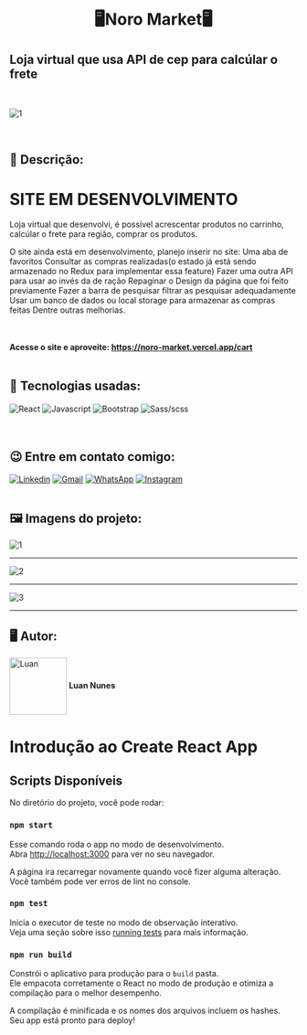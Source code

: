 <h1 align="center">🖥️Noro Market🖥️</h1>
<h2> Loja virtual que usa API de cep para calcúlar o frete</h2> 


<br>

![1](https://user-images.githubusercontent.com/105875989/221195856-8c917cbd-ed6e-4f41-a922-3f4cb30fb095.png)

<br>

<h2><strong> 📝 Descrição:</strong></h2>    

# SITE EM DESENVOLVIMENTO

Loja virtual que desenvolvi, é possível acrescentar produtos no carrinho, calcúlar o frete para região, comprar os produtos.

O site ainda está em desenvolvimento, planejo inserir no site:
Uma aba de favoritos
Consultar as compras realizadas(o estado já está sendo armazenado no Redux para implementar essa feature)
Fazer uma outra API para usar ao invés da de ração
Repaginar o Design da página que foi feito previamente
Fazer a barra de pesquisar filtrar as pesquisar adequadamente
Usar um banco de dados ou local storage para armazenar as compras feitas
Dentre outras melhorias.

<br><br>
<strong>Acesse o site e aproveite: https://noro-market.vercel.app/cart </strong>
<br>
<br>
<h2><strong>🚀 Tecnologias usadas:</strong></h2>   

<div style='display:inline_block;'>
  <img align='center' alt='React' src='https://img.shields.io/badge/React-20232A?style=for-the-badge&logo=react&logoColor=61DAFB'/>
  <img align='center' alt='Javascript' src='https://img.shields.io/badge/JavaScript-F7DF1E?style=for-the-badge&logo=javascript&logoColor=black'/>
  <img align='center' alt='Bootstrap' src='https://img.shields.io/badge/Bootstrap-563D7C?style=for-the-badge&logo=bootstrap&logoColor=white'/>
  <img align='center' alt='Sass/scss' src='https://img.shields.io/badge/Sass-CC6699?style=for-the-badge&logo=sass&logoColor=white'/>
</div>
<br><br>

<h2><strong>😉 Entre em contato comigo:</strong></h2>   

[![Linkedin](https://img.shields.io/badge/LinkedIn-0077B5?style=for-the-badge&logo=linkedin&logoColor=white)](https://www.linkedin.com/in/luan-nunes-esbaltar/)
[![Gmail](https://img.shields.io/badge/Gmail-D14836?style=for-the-badge&logo=gmail&logoColor=white)](mailto:nunesesbaltar.luan02@gmail.com)
[![WhatsApp](https://img.shields.io/badge/WhatsApp-25D366?style=for-the-badge&logo=whatsapp&logoColor=white)](https://api.whatsapp.com/send?phone=5561984653761&text=Ol%C3%A1%20Luan%2C%20tudo%20bem%3F)
[![Instagram](https://img.shields.io/badge/Instagram-E4405F?style=for-the-badge&logo=instagram&logoColor=white)](https://www.instagram.com/luan_nunees/)
<br>
<br>

<h2><strong> 🖼️ Imagens do projeto:</strong></h2> 

![1](https://user-images.githubusercontent.com/105875989/221195882-901d071d-8fa1-4264-af85-9823c01cfada.png)
<hr>

![2](https://user-images.githubusercontent.com/105875989/221195909-bfe134ad-f2be-4e9a-b47e-0f5bf38233e1.png)
<hr>

![3](https://user-images.githubusercontent.com/105875989/221195939-31b004aa-357c-448a-b1a6-7a3e186b19f1.png)
<hr>

<h2><strong>🖥️ Autor:</strong></h2>   

<img align='center' style="width:100px; height: 100px;" alt='Luan' src='https://user-images.githubusercontent.com/105875989/202720555-79b37083-a2e8-47d6-8d43-5003323b22ff.jpeg'/>  
<strong>Luan Nunes</strong> 


# Introdução ao Create React App

## Scripts Disponíveis

No diretório do projeto, você pode rodar:

### `npm start`

Esse comando roda o app no modo de desenvolvimento.\
Abra [http://localhost:3000](http://localhost:3000) para ver no seu navegador.

A página ira recarregar novamente quando você fizer alguma alteração.\
Você também pode ver erros de lint no console.

### `npm test`

Inicia o executor de teste no modo de observação interativo.\
Veja uma seção sobre isso [running tests](https://facebook.github.io/create-react-app/docs/running-tests) para mais informação.

### `npm run build`

Constrói o aplicativo para produção para o `build` pasta.\
Ele empacota corretamente o React no modo de produção e otimiza a compilação para o melhor desempenho.

A compilação é minificada e os nomes dos arquivos incluem os hashes.\
Seu app está pronto para deploy!


